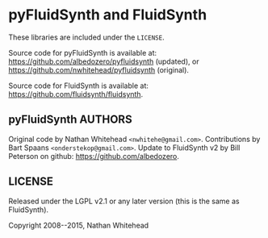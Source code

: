 # pyFluidSynth and FluidSynth

These libraries are included under the `LICENSE`.

Source code for pyFluidSynth is available at: https://github.com/albedozero/pyfluidsynth (updated), or https://github.com/nwhitehead/pyfluidsynth (original).

Source code for FluidSynth is available at: https://github.com/fluidsynth/fluidsynth.

## pyFluidSynth AUTHORS

Original code by Nathan Whitehead `<nwhitehe@gmail.com>`.
Contributions by Bart Spaans `<onderstekop@gmail.com>`.
Update to FluidSynth v2 by Bill Peterson on github: https://github.com/albedozero.

## LICENSE

Released under the LGPL v2.1 or any later
version (this is the same as FluidSynth).

Copyright 2008--2015, Nathan Whitehead
